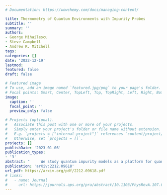 ```yaml
---
# Documentation: https://wowchemy.com/docs/managing-content/

title: Thermometry of Quantum Environments with Impurity Probes
subtitle: ''
summary: ''
authors:
- George Mihailescu
- Steve Campbell
- Andrew K. Mitchell
tags:
categories: []
date: '2022-12-19'
lastmod: 
featured: false
draft: false

# Featured image
# To use, add an image named `featured.jpg/png` to your page's folder.
# Focal points: Smart, Center, TopLeft, Top, TopRight, Left, Right, BottomLeft, Bottom, BottomRight.
image:
  caption: ''
  focal_point: ''
  preview_only: false

# Projects (optional).
#   Associate this post with one or more of your projects.
#   Simply enter your project's folder or file name without extension.
#   E.g. `projects = ["internal-project"]` references `content/project/deep-learning/index.md`.
#   Otherwise, set `projects = []`.
projects: []
publishDate: '2023-01-06'
publication_types:
- '3'
abstract: "     We study quantum impurity models as a platform for quantum thermometry. A single quantum spin-1/2 impurity is coupled to an explicit, structured, fermionic thermal environment. We critically assess the thermometric capabilities of the impurity as a probe, when its coupling to the environment is of Ising or Kondo exchange type. In the Ising case, we find sensitivity equivalent to that of an idealized two-level system, with peak thermometric performance obtained at a temperature that scales linearly in the applied control field, independent of the coupling strength and environment spectral features. By contrast, a richer thermometric response can be realized for Kondo impurities, since strong probe-environment entanglement can then develop. At low temperatures, we uncover a regime with a universal thermometric response that is independent of microscopic details, controlled only by the low-energy spectral features of the environment. The many-body entanglement that develops in this regime means that low-temperature thermometry with a weakly applied control field is inherently less sensitive, while optimal sensitivity is recovered by suppressing the entanglement with stronger fields."
publication: 'arXiv:2212.09618'
url_pdf: https://arxiv.org/pdf/2212.09618.pdf
# links:
#   - name: Journal
#     url: https://journals.aps.org/pra/abstract/10.1103/PhysRevA.107.012209
---
```

